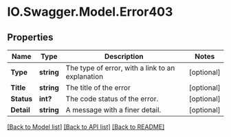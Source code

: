 # IO.Swagger.Model.Error403
## Properties

Name | Type | Description | Notes
------------ | ------------- | ------------- | -------------
**Type** | **string** | The type of error, with a link to an explanation | [optional] 
**Title** | **string** | The title of the error | [optional] 
**Status** | **int?** | The code status of the error. | [optional] 
**Detail** | **string** | A message with a finer detail. | [optional] 

[[Back to Model list]](../README.md#documentation-for-models) [[Back to API list]](../README.md#documentation-for-api-endpoints) [[Back to README]](../README.md)


